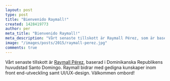```yaml
---
layout: post
type: post
title: "Bienvenido Raymall!"
created: 1428419773
author: per
meta_title: "Bienvenido Raymall!"
meta_description: "Vårt senaste tillskott är Raymall Pérez, som är baserad i Dominikanska Republikens huvudstad Santo Domingo. Raymall bidrar med gedigna kunskaper inom front end-utveckling samt UI/UX-design. Välkommen ombord!"
image: "/images/posts/2015/raymall-perez.jpg"
comments: true
---
```


Vårt senaste tillskott är [Raymall Pérez](http://raymallperez.com/), baserad i Dominikanska Republikens huvudstad Santo Domingo. Raymall bidrar med gedigna kunskaper inom front end-utveckling samt UI/UX-design. Välkommen ombord!

